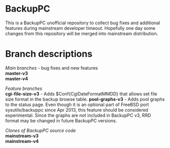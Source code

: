 BackupPC
========

This is a BackupPC unofficial repository to collect bug fixes and additional features during mainstream developer timeout. Hopefully one day some changes from this repository will be merged into mainstream distribution.

Branch descriptions
========

_Main branches_ - bug fixes and new features    
**master-v3**    
**master-v4**

_Feature branches_    
**cgi-file-size-v3** - Adds $Conf{CgiDateFormatMMDD} that allows set file size format in the backup browse table.
**pool-graphs-v3** - Adds pool graphs to the status page. Even though it is an optional part of FreeBSD port sysutils/backuppc since Apr 2013, this feature should be considered experimental. Since the graphs are not included in BackupPC v3, RRD format may be changed in future BackupPC versions.

_Clones of BackupPC source code_    
**mainstream-v3**    
**mainstream-v4**
